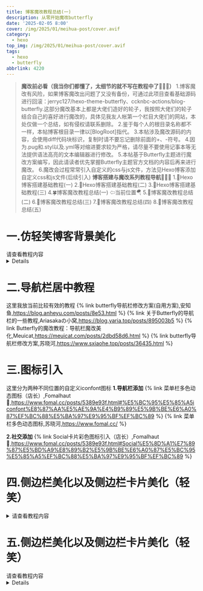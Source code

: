 ```yaml
---
title: 博客魔改教程总结(一)
description: 从零开始魔改butterfly
date: '2025-02-05 8:00'
cover: /img/2025/01/meihua-post/cover.avif
category:
  - hexo
top_img: /img/2025/01/meihua-post/cover.avif
tags:
  - hexo
  - butterfly
abbrlink: 4220
---
```

> **魔改前必看（我当你们都懂了，太细节的就不写在教程中了🤣🤣🤣）**
> 1.博客魔改有风险，如果博客魔改出问题了又没有备份，可通过此项目查看基础源码进行回滚：jerryc127/hexo-theme-butterfly、ccknbc-actions/blog-butterfly.这部分魔改基本上都是大佬们造好的轮子，我按照大佬们的轮子结合自己的喜好进行魔改的，具体见我友人帐第一个栏目大佬们的网站，本处仅做一个总结，如有侵权请联系删除。
> 2.鉴于每个人的根目录名称都不一样，本帖博客根目录一律以[BlogRoot]指代。
> 3.本帖涉及魔改源码的内容，会使用diff代码块标识，复制时请不要忘记删除前面的+、-符号。
> 4.因为.pug和.styl以及.yml等对缩进要求较为严格，请尽量不要使用记事本等无法提供语法高亮的文本编辑器进行修改。
> 5.本帖基于Butterfly主题进行魔改方案编写，因此请读者优先掌握Butterfly主题官方文档的内容后再来进行魔改。
> 6.魔改会过程常常引入自定义的css与js文件，方法见Hexo博客添加自定义css和js文件(后续引入)
> **博客搭建与魔改系列教程导航🚥🚥🚥**
> 1.🥬Hexo博客搭建基础教程(一)
> 2.🍒Hexo博客搭建基础教程(二)
> 3.🥪Hexo博客搭建基础教程(三)
> 4.🍀博客魔改教程总结(一) ⇦当前位置🪂
> 5.🍚博客魔改教程总结(二)
> 6.🎋博客魔改教程总结(三)
> 7.🥕博客魔改教程总结(四)
> 8.🍊博客魔改教程总结(五)

# 一.仿轻笑博客背景美化
<summary>请查看教程内容</summary>
<details>
一.前言
因为这部分内容轻笑并没有有关于这个内容，所以我在这里写好了，方便以后查找
{% link 轻笑Chuckle,漫天倾尘 风中轻笑,https://qcqx.cn/ %}

二.教程开始
1.在 [BlogRoot]\themes\butterfly\layout\includes\head.pug 中引入 div模块
``` pug
#web_bg
#svg_bg
```

2.在自定义css里面引入以下样式
``` css
#web_bg {
    position: fixed;
    z-index: -999;
    width: 100%;
    height: 100%;
    background: -webkit-linear-gradient(35deg, #0095c2 21%, #64e1C8f9 100%);
    background: -moz-linear-gradient(35deg, #0095c2 21%, #64e1C8f9 100%);
    background: -o-linear-gradient(35deg, #0095c2 21%, #64e1C8f9 100%);
    background: -ms-linear-gradient(35deg, #0095c2 21%, #64e1C8f9 100%);
    background: linear-gradient(55deg, #0095c2 21%, #64e1C8f9 100%);
    background-attachment: local;
    background-position: center;
    -webkit-background-size: cover;
    -moz-background-size: cover;
    background-size: cover;
    background-repeat: no-repeat;
}
#svg_bg {
    background-image: url(https://www.sxiaohe.top/img/background.svg);
    -webkit-background-size: initial;
    -moz-background-size: initial;
    background-size: initial;
    position: fixed;
    height: 100%;
    width: 100%;
    opacity: .2;
    background-position: center;
    z-index: -998;
}
```
</details>

# 二.导航栏居中教程
这里我放当前比较有效的教程
{% link butterfly导航栏修改方案(自用方案),安知鱼,https://blog.anheyu.com/posts/8e53.html %}
{% link 关于Butterfly的导航栏的一些教程,Ariasakaの小窝,https://blog.yaria.top/posts/895003b5 %}
{% link Butterfly的魔改教程：导航栏魔改美化,Meuicat,https://meuicat.com/posts/2dbd58d6.html %}
{% link butterfly导航栏修改方案,苏晓河,https://www.sxiaohe.top/posts/36435.html %}

# 三.图标引入
这里分为两种不同位置的自定义iconfont图标
**1.导航栏添加**
{% link 菜单栏多色动态图标（店长）,Fomalhaut🥝,https://www.fomal.cc/posts/5389e93f.html#%E5%BC%95%E5%85%A5iconfont%E8%87%AA%E5%AE%9A%E4%B9%89%E5%9B%BE%E6%A0%87%EF%BC%88%E5%BA%97%E9%95%BF%EF%BC%89 %}
{% link 菜单栏多色动态图标,苏晓河,https://www.fomal.cc/ %}

**2.社交添加**
{% link Social卡片彩色图标引入（店长）,Fomalhaut🥝,https://www.fomal.cc/posts/5389e93f.html#Social%E5%8D%A1%E7%89%87%E5%BD%A9%E8%89%B2%E5%9B%BE%E6%A0%87%E5%BC%95%E5%85%A5%EF%BC%88%E5%BA%97%E9%95%BF%EF%BC%89 %}

# 四.侧边栏美化以及侧边栏卡片美化（轻笑）
<details>
<summary>请查看教程内容</summary>
一.前言
因为这部分内容轻笑并没有有关于这个内容，所以我在这里写好了，方便以后查找，喜欢这个风格的可以进行CTRL+C和CTRL+V
{% link 轻笑Chuckle,漫天倾尘 风中轻笑,https://qcqx.cn/ %}

二.教程开始
大部分已经有进行标识，对于以后可以进行维护
``` CSS
/* 侧边栏整体卡片样式调整 */
#aside-content .card-widget {
    border-width: 2px;
    border-style: solid;
    border-color: rgba(0, 255, 255, 0.6);
    border-image: initial;
    transition: 0.3s;
    background: rgba(255, 255, 255, .67);
}
/* 侧边栏整体卡片文字样式调整 */
#aside-content .card-widget.card-friend-link, .card-webinfo {
    font-size: 105%;
}
/* 侧边栏整体卡片和首页文章列表样式调整 */
#aside-content .card-widget, #recent-posts>.recent-post-item {
    border-radius: 18px;
}
/* 侧边栏本人介绍卡片样式调整 */
.avatar-img {
    border-radius: 25px!important;
    box-shadow: 2.2px 2.2px 2.2px rgba(10, 207, 233, .3)!important;
}
#aside-content > .card-widget:first-child {
    clip-path: polygon(0px 0px, 100% 0px, 100% 50%, 100% 100%, 80% 100%, 75% 99%, 25% 99%, 20% 100%, 0px 100%);
}
#aside-content .card-info .author-info__name {
    font-weight: 800!important;
    font-size: 1.8em!important;
}
#aside-content .card-info .author-info__description {
    margin-top: -.2em!important;
    font-size: 16.5px!important;
    font-weight: 700;
}
.card-info-data-item:not(:last-child)::after {
    opacity: .3;
    position: absolute;
    top: 11px;
    right: 0;
    content: "";
    width: 1px;
    height: 35px;
    background: var(--font-color);
}
.site-data > a .headline {
    color: var(--font-color);
    font-size: 1em!important;
}
.site-data > a .length-num {
    margin-top: -.42em!important;
    color: var(--text-highlight-color);
    font-size: 1.4em!important;
}
/* 侧边栏其他卡片样式调整 */
#aside-content .card-widget:not(.card-info):not(#card-tuijian):before {
    content: "";
    width: 12.5px;
    background: linear-gradient(to top, transparent, #ee6363bb);
    display: block;
    position: absolute;
    left: 0;
    height: 113px;
    bottom: 27px;
}
#aside-content .card-widget:not(.card-info):not(#card-tuijian) {
    clip-path: polygon(100% 0, 100% 100%, 0 100%, 0 calc(100% - 52.5px), 12.5px calc(100% - 40px), 12.5px calc(100% - 50px), 0 calc(100% - 62.5px), 0 calc(100% - 82.5px), 12.5px calc(100% - 70px), 12.5px calc(100% - 80px), 0 calc(100% - 92.5px), 0 calc(100% - 112.5px), 12.5px calc(100% - 100px), 12.5px calc(100% - 112.5px), 12.5px calc(100% - 110px), 0 calc(100% - 122.5px), 0 calc(100% - 142.5px), 12.5px calc(100% - 130px), 12.5px calc(100% - 141.5px), 0 calc(100% - 154px), 0 0);
    border-left: none !important;
}
```
</details>

# 五.侧边栏美化以及侧边栏卡片美化（轻笑）
<summary>请查看教程内容</summary>
<details>
一.前言
因为这部分内容轻笑并没有有关于这个内容，所以我在这里写好了，方便以后查找，喜欢这个风格的可以进行CTRL+C和CTRL+V
{% link 轻笑Chuckle,漫天倾尘 风中轻笑,https://qcqx.cn/ %}

二.教程开始
``` CSS
/* 首页文章卡片样式表调整 */
#recent-posts > .recent-post-item >.recent-post-info > .article-title {
    text-align: center;
}
#recent-posts > .recent-post-item >.recent-post-info > .article-meta-wrap {
    text-align: center;
}
#recent-posts > .recent-post-item >.recent-post-info > .content {
    text-align: center;
}
/* QCQX 首页文章卡片设置 */
#recent-posts>.recent-post-item {
    display: -webkit-box;
    display: -moz-box;
    display: -webkit-flex;
    display: -ms-flexbox;
    display: box;
    display: flex;
    -webkit-box-orient: horizontal;
    -moz-box-orient: horizontal;
    -o-box-orient: horizontal;
    -webkit-flex-direction: row;
    -ms-flex-direction: row;
    flex-direction: row;
    -webkit-box-align: center;
    -moz-box-align: center;
    -o-box-align: center;
    -ms-flex-align: center;
    -webkit-align-items: center;
    align-items: center;
    overflow: hidden;
    height: 200px
}
@media screen and (max-width: 768px) {
    #recent-posts>.recent-post-item {
        -webkit-box-orient:vertical;
        -moz-box-orient: vertical;
        -o-box-orient: vertical;
        -webkit-flex-direction: column;
        -ms-flex-direction: column;
        flex-direction: column;
        height: 300px
    }
}
/* QCQX 首页文章卡片设置 */
#recent-posts > .recent-post-item .post_cover img.post_bg {
    border-radius: 12px;
    transform: none;
}
```